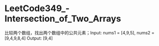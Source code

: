 # LeetCode349_-Intersection_of_Two_Arrays
比较两个数组，找出两个数组中的公共元素；Input: nums1 = [4,9,5], nums2 = [9,4,9,8,4] Output: [9,4]
